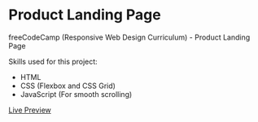 # Product Landing Page

freeCodeCamp (Responsive Web Design Curriculum) - Product Landing Page

Skills used for this project:

- HTML<br>
- CSS (Flexbox and CSS Grid)<br>
- JavaScript (For smooth scrolling)<br>

<a href="https://rickylobo626.github.io/product-landing-page/">Live Preview</a>
